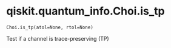 # qiskit.quantum\_info.Choi.is\_tp

`Choi.is_tp(atol=None, rtol=None)`

Test if a channel is trace-preserving (TP)
